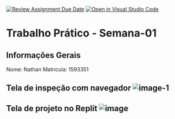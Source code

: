 [![Review Assignment Due Date](https://classroom.github.com/assets/deadline-readme-button-22041afd0340ce965d47ae6ef1cefeee28c7c493a6346c4f15d667ab976d596c.svg)](https://classroom.github.com/a/fWV9gbnp)
[![Open in Visual Studio Code](https://classroom.github.com/assets/open-in-vscode-2e0aaae1b6195c2367325f4f02e2d04e9abb55f0b24a779b69b11b9e10269abc.svg)](https://classroom.github.com/online_ide?assignment_repo_id=18442212&assignment_repo_type=AssignmentRepo)
# Trabalho Prático - Semana-01

## Informações Gerais
Nome: Nathan
Matricula: 1593351

## Tela de inspeção com navegador ![image-1](https://github.com/user-attachments/assets/f86c597a-ae7d-4c6b-9232-edbfb1415e51)



## Tela de projeto no Replit ![image](https://github.com/user-attachments/assets/0dd4bbf2-7562-4a9d-8ceb-5b3494683bc7)


